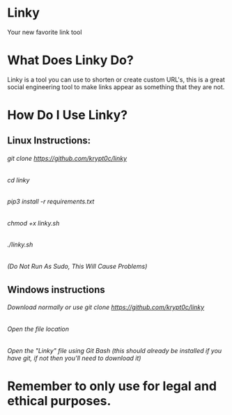 # Linky
Your new favorite link tool

# What Does Linky Do?

Linky is a tool you can use to shorten or create custom URL's, this is a great social engineering tool to make links appear as something that they are not.

# How Do I Use Linky?

## Linux Instructions:
###### git clone https://github.com/krypt0c/linky
###### cd linky
###### pip3 install -r requirements.txt
###### chmod +x linky.sh
###### ./linky.sh
###### (Do Not Run As Sudo, This Will Cause Problems)

## Windows instructions
###### Download normally or use git clone https://github.com/krypt0c/linky
###### Open the file location
###### Open the "Linky" file using Git Bash (this should already be installed if you have git, if not then you'll need to download it)

# Remember to only use for legal and ethical purposes.
